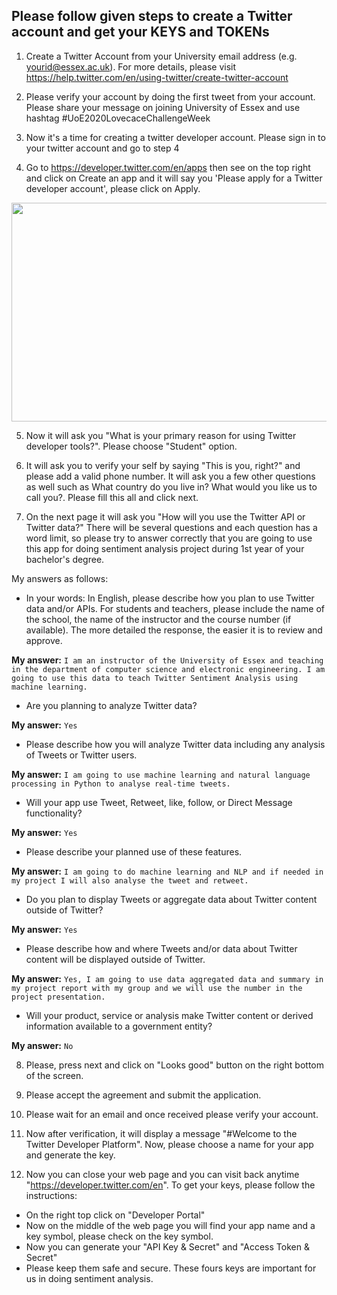 ## Please follow given steps to create a Twitter account and get your KEYS and TOKENs

1. Create a Twitter Account from your University email address (e.g. yourid@essex.ac.uk). For more details, please visit https://help.twitter.com/en/using-twitter/create-twitter-account

2. Please verify your account by doing the first tweet from your account. Please share your message on joining University of Essex and use hashtag #UoE2020LovecaceChallengeWeek 

3. Now it's a time for creating a twitter developer account. Please sign in to your twitter account and go to step 4

4. Go to https://developer.twitter.com/en/apps then see on the top right and click on Create an app and it will say you 'Please apply for a Twitter developer account', please click on Apply. 

<p>
<img align="center" src="https://github.com/sagihaider/COVID_Sentiment_Twitter/blob/master/Images/Image2.png" width="600" height="350" />
</p>


5. Now it will ask you "What is your primary reason for using Twitter developer tools?". Please choose "Student" option.

6. It will ask you to verify your self by saying "This is you, right?" and please add a valid phone number. It will ask you a few other questions as well such as What country do you live in?
What would you like us to call you?. Please fill this all and click next. 

7. On the next page it will ask you "How will you use the Twitter API or Twitter data?" There will be several questions and each question has a word limit, so please try to answer correctly that you are going to use this app for doing sentiment analysis project during 1st year of your bachelor's degree. 

My answers as follows:

* In your words: In English, please describe how you plan to use Twitter data and/or APIs. For students and teachers, please include the name of the school, the name of the instructor and the course number (if available). The more detailed the response, the easier it is to review and approve.

**My answer:** ```I am an instructor of the University of Essex and teaching in the department of computer science and electronic engineering. I am going to use this data to teach Twitter Sentiment Analysis using machine learning.```

* Are you planning to analyze Twitter data? 

**My answer:**  ```Yes```

* Please describe how you will analyze Twitter data including any analysis of Tweets or Twitter users.

**My answer:** ```I am going to use machine learning and natural language processing in Python to analyse real-time tweets. ```

* Will your app use Tweet, Retweet, like, follow, or Direct Message functionality?

**My answer:** ```Yes```

* Please describe your planned use of these features.

**My answer:** ```I am going to do machine learning and NLP and if needed in my project I will also analyse the tweet and retweet.``` 

* Do you plan to display Tweets or aggregate data about Twitter content outside of Twitter? 

**My answer:** ```Yes```

* Please describe how and where Tweets and/or data about Twitter content will be displayed outside of Twitter.

**My answer:** ```Yes, I am going to use data aggregated data and summary in my project report with my group and we will use the number in the project presentation. ```

* Will your product, service or analysis make Twitter content or derived information available to a government entity? 

**My answer:** ```No```

8. Please, press next and click on "Looks good" button on the right bottom of the screen. 

9. Please accept the agreement and submit the application. 

10. Please wait for an email and once received please verify your account.

11. Now after verification, it will display a message "#Welcome to the Twitter Developer Platform". Now, please choose a name for your app and generate the key. 

12. Now you can close your web page and you can visit back anytime "https://developer.twitter.com/en". To get your keys, please follow the instructions:

* On the right top click on "Developer Portal"
* Now on the middle of the web page you will find your app name and a key symbol, please check on the key symbol. 
* Now you can generate your "API Key & Secret" and "Access Token & Secret"
* Please keep them safe and secure. These fours keys are important for us in doing sentiment analysis. 
